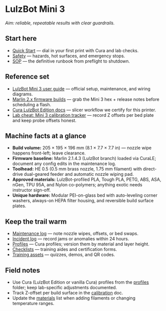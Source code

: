 # LulzBot Mini 3

_Aim: reliable, repeatable results with clear guardrails._

## Start here
- [Quick Start](./quickstart.md) — dial in your first print with Cura and lab checks.
- [Safety](./safety.md) — hazards, hot surfaces, and emergency stops.
- [SOP](./sop.md) — the definitive runbook from preflight to shutdown.

## Reference set
- [LulzBot Mini 3 user guide](https://download.lulzbot.com/Mini_3/documentation/LulzBot_Mini_3_User_Guide.pdf) — official setup, maintenance, and wiring diagrams.
- [Marlin 2.x firmware builds](https://download.lulzbot.com/Software/Marlin2/) — grab the Mini 3 hex + release notes before scheduling a flash.
- [Cura LulzBot Edition docs](https://www.lulzbot.com/learn/tutorials/cura-lulzbot-edition-user-manual) — slicer workflow we certify for this printer.
- [Lab cheat: Mini 3 calibration tracker](./calibration.md) — record Z offsets per bed plate and keep probe offsets honest.

## Machine facts at a glance
- **Build volume:** 205 × 195 × 196 mm (8.1 × 7.7 × 7.7 in) — nozzle wipe happens front-left; leave clearance.
- **Firmware baseline:** Marlin 2.1.4.3 (LulzBot branch) loaded via CuraLE; document any config edits in the maintenance log.
- **Toolhead:** HE 0.5 (0.5 mm brass nozzle, 1.75 mm filament) with direct-drive dual-geared feeder and automatic nozzle wiping pad.
- **Approved materials:** LulzBot-profiled PLA, Tough PLA, PETG, ABS, ASA, nGen, TPU 95A, and Nylon co-polymers; anything exotic needs instructor sign-off.
- **Unique hardware:** Modular PEI-on-glass bed with auto-leveling corner washers, always-on HEPA filter housing, and reversible build surface plates.

## Keep the trail warm
- [Maintenance log](./logs/maintenance-log.csv) — note nozzle wipes, offsets, or bed swaps.
- [Incident log](./logs/incident-log.csv) — record jams or anomalies within 24 hours.
- [Profiles](./profiles/) — Cura profiles; version them by material and layer height.
- [Checklists](./checklists/) — training aides and certification forms.
- [Training assets](./training/) — quizzes, demos, and QR codes.

## Field notes
- Use Cura (LulzBot Edition or vanilla Cura) profiles from the [profiles](./profiles/) folder; keep lab-specific adjustments documented.
- Track Z-offset per build surface in the [calibration](./calibration.md) doc.
- Update the [materials](./materials.md) list when adding filaments or changing temperature ranges.

